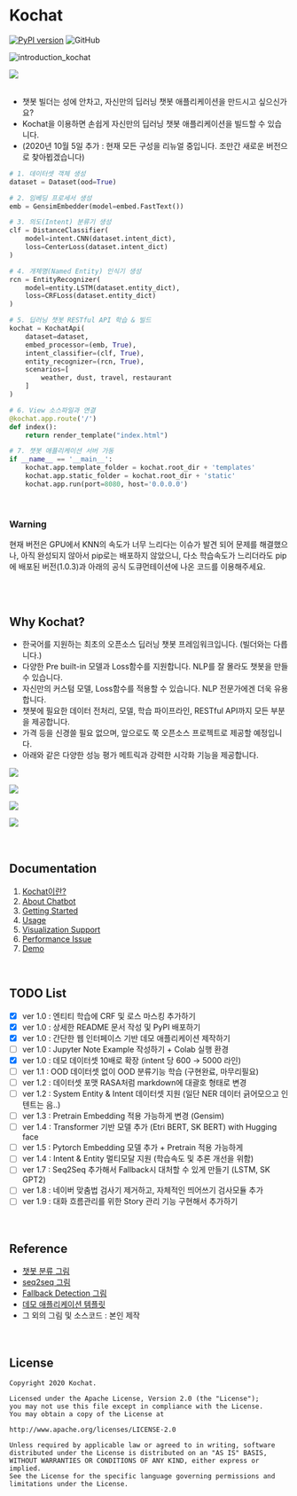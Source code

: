 # Kochat
[![PyPI version](https://badge.fury.io/py/kochat.svg)](https://badge.fury.io/py/kochat)
![GitHub](https://img.shields.io/github/license/gusdnd852/kochat)

![introduction_kochat](https://user-images.githubusercontent.com/38183241/85958000-1b8ed080-b9cd-11ea-99d6-69b472f3e2ff.jpg)
<br>

![](https://user-images.githubusercontent.com/38183241/86410173-4347a680-bcf5-11ea-9261-e272ad21ed36.gif)
<br><br>

- 챗봇 빌더는 성에 안차고, 자신만의 딥러닝 챗봇 애플리케이션을 만드시고 싶으신가요?
- Kochat을 이용하면 손쉽게 자신만의 딥러닝 챗봇 애플리케이션을 빌드할 수 있습니다.
- (2020년 10월 5일 추가 : 현재 모든 구성을 리뉴얼 중입니다. 조만간 새로운 버전으로 찾아뵙겠습니다)

```python
# 1. 데이터셋 객체 생성
dataset = Dataset(ood=True)

# 2. 임베딩 프로세서 생성
emb = GensimEmbedder(model=embed.FastText())

# 3. 의도(Intent) 분류기 생성
clf = DistanceClassifier(
    model=intent.CNN(dataset.intent_dict),                  
    loss=CenterLoss(dataset.intent_dict)                    
)

# 4. 개체명(Named Entity) 인식기 생성                                                     
rcn = EntityRecognizer(
    model=entity.LSTM(dataset.entity_dict),
    loss=CRFLoss(dataset.entity_dict)
)

# 5. 딥러닝 챗봇 RESTful API 학습 & 빌드
kochat = KochatApi(
    dataset=dataset, 
    embed_processor=(emb, True), 
    intent_classifier=(clf, True),
    entity_recognizer=(rcn, True), 
    scenarios=[
        weather, dust, travel, restaurant
    ]
)

# 6. View 소스파일과 연결                                                                                                        
@kochat.app.route('/')
def index():
    return render_template("index.html")

# 7. 챗봇 애플리케이션 서버 가동                                                          
if __name__ == '__main__':
    kochat.app.template_folder = kochat.root_dir + 'templates'
    kochat.app.static_folder = kochat.root_dir + 'static'
    kochat.app.run(port=8080, host='0.0.0.0')
```
<br>

### Warning
현재 버전은 GPU에서 KNN의 속도가 너무 느리다는 이슈가 발견 되어
문제를 해결했으나, 아직 완성되지 않아서 pip로는 배포하지 않았으니,
다소 학습속도가 느리더라도 pip에 배포된 버전(1.0.3)과 아래의
공식 도큐먼테이션에 나온 코드를 이용해주세요.

<br><br>

## Why Kochat?
- 한국어를 지원하는 최초의 오픈소스 딥러닝 챗봇 프레임워크입니다. (빌더와는 다릅니다.)
- 다양한 Pre built-in 모델과 Loss함수를 지원합니다. NLP를 잘 몰라도 챗봇을 만들 수 있습니다.
- 자신만의 커스텀 모델, Loss함수를 적용할 수 있습니다. NLP 전문가에겐 더욱 유용합니다.
- 챗봇에 필요한 데이터 전처리, 모델, 학습 파이프라인, RESTful API까지 모든 부분을 제공합니다.
- 가격 등을 신경쓸 필요 없으며, 앞으로도 쭉 오픈소스 프로젝트로 제공할 예정입니다.
- 아래와 같은 다양한 성능 평가 메트릭과 강력한 시각화 기능을 제공합니다.

![](https://user-images.githubusercontent.com/38183241/86397184-513dfd00-bcde-11ea-9540-aa56a24b6d9b.png)

![](https://user-images.githubusercontent.com/38183241/86397411-b8f44800-bcde-11ea-8b66-22423c12584c.png)

![](https://user-images.githubusercontent.com/38183241/86396855-b47b5f80-bcdd-11ea-9672-4adf0f0ed140.png)

![](https://user-images.githubusercontent.com/38183241/86323429-c62a1c00-bc77-11ea-9caf-ede65f4cbc6c.png)
<br><br><br>

## Documentation

1. [Kochat이란?](https://github.com/gusdnd852/kochat/tree/master/docs/01_kocaht_이란.md)
2. [About Chatbot](https://github.com/gusdnd852/kochat/tree/master/docs/02_about_chatbot.md)
3. [Getting Started](https://github.com/gusdnd852/kochat/tree/master/docs/03_getting_started.md)
4. [Usage](https://github.com/gusdnd852/kochat/tree/master/docs/04_usage.md)
5. [Visualization Support](https://github.com/gusdnd852/kochat/tree/master/docs/05_visualization_support.md)
6. [Performance Issue](https://github.com/gusdnd852/kochat/tree/master/docs/06_performance_issue.md)
7. [Demo](https://github.com/gusdnd852/kochat/tree/master/docs/07_demo.md)


<br>


## TODO List
- [x] ver 1.0 : 엔티티 학습에 CRF 및 로스 마스킹 추가하기 
- [x] ver 1.0 : 상세한 README 문서 작성 및 PyPI 배포하기
- [x] ver 1.0 : 간단한 웹 인터페이스 기반 데모 애플리케이션 제작하기
- [ ] ver 1.0 : Jupyter Note Example 작성하기 + Colab 실행 환경
- [x] ver 1.0 : 데모 데이터셋 10배로 확장 (intent 당 600 → 5000 라인)
- [ ] ver 1.1 : OOD 데이터셋 없이 OOD 분류기능 학습 (구현완료, 마무리필요)
- [ ] ver 1.2 : 데이터셋 포맷 RASA처럼 markdown에 대괄호 형태로 변경
- [ ] ver 1.2 : System Entity & Intent 데이터셋 지원 (일단 NER 데이터 긁어모으고 인텐트는 음..)
- [ ] ver 1.3 : Pretrain Embedding 적용 가능하게 변경 (Gensim)
- [ ] ver 1.4 : Transformer 기반 모델 추가 (Etri BERT, SK BERT) with Hugging face
- [ ] ver 1.5 : Pytorch Embedding 모델 추가 + Pretrain 적용 가능하게
- [ ] ver 1.4 : Intent & Entity 멀티모달 지원 (학습속도 및 추론 개선을 위함)
- [ ] ver 1.7 : Seq2Seq 추가해서 Fallback시 대처할 수 있게 만들기 (LSTM, SK GPT2)
- [ ] ver 1.8 : 네이버 맞춤법 검사기 제거하고, 자체적인 띄어쓰기 검사모듈 추가
- [ ] ver 1.9 : 대화 흐름관리를 위한 Story 관리 기능 구현해서 추가하기
<br><br><br>

## Reference
- [챗봇 분류 그림](https://towardsdatascience.com/chatbots-are-cool-a-framework-using-python-part-1-overview-7c69af7a7439)
- [seq2seq 그림](https://mc.ai/implement-of-seq2seq-model/)
- [Fallback Detection 그림](https://docs.smartly.ai/docs/intent-detection)
- [데모 애플리케이션 템플릿](https://bootsnipp.com/snippets/ZlkBn)
- 그 외의 그림 및 소스코드 : 본인 제작
<br><br><br>

## License
```
Copyright 2020 Kochat.

Licensed under the Apache License, Version 2.0 (the "License");
you may not use this file except in compliance with the License.
You may obtain a copy of the License at

http://www.apache.org/licenses/LICENSE-2.0

Unless required by applicable law or agreed to in writing, software
distributed under the License is distributed on an "AS IS" BASIS,
WITHOUT WARRANTIES OR CONDITIONS OF ANY KIND, either express or implied.
See the License for the specific language governing permissions and
limitations under the License.
```
